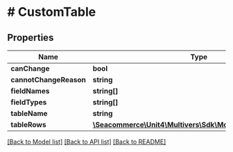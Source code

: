 # # CustomTable

## Properties

Name | Type | Description | Notes
------------ | ------------- | ------------- | -------------
**canChange** | **bool** |  | [optional] 
**cannotChangeReason** | **string** |  | [optional] 
**fieldNames** | **string[]** |  | [optional] 
**fieldTypes** | **string[]** |  | [optional] 
**tableName** | **string** |  | [optional] 
**tableRows** | [**\Seacommerce\Unit4\Multivers\Sdk\Model\CustomTableRow[]**](CustomTableRow.md) |  | [optional] 

[[Back to Model list]](../../README.md#documentation-for-models) [[Back to API list]](../../README.md#documentation-for-api-endpoints) [[Back to README]](../../README.md)


